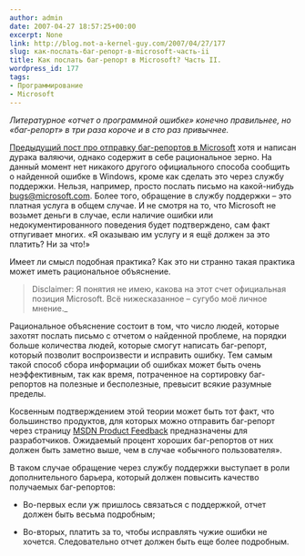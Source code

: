 ```yaml
---
author: admin
date: 2007-04-27 18:57:25+00:00
excerpt: None
link: http://blog.not-a-kernel-guy.com/2007/04/27/177
slug: как-послать-баг-репорт-в-microsoft-часть-ii
title: Как послать баг-репорт в Microsoft? Часть II.
wordpress_id: 177
tags:
- Программирование
- Microsoft
---
```


_Литературное «отчет о программной ошибке» конечно правильнее, но «баг-репорт» в три раза короче и в сто раз привычнее._

[Предыдущий пост про отправку баг-репортов в Microsoft](http://blog.not-a-kernel-guy.com/2007/04/25/176) хотя и написан дурака валяючи, однако содержит в себе рациональное зерно. На данный момент нет никакого другого официального способа сообщить о найденной ошибке в Windows, кроме как сделать это через службу поддержки. Нельзя, например, просто послать письмо на какой-нибудь bugs@microsoft.com. Более того, обращение в службу поддержки – это платная услуга в общем случае. И не смотря на то, что Microsoft не возьмет деньги в случае, если наличие ошибки или недокументированного поведения будет подтверждено, сам факт отпугивает многих. «Я оказываю им услугу и я ещё должен за это платить? Ни за что!» 

Имеет ли смысл подобная практика? Как это ни странно такая практика может иметь рациональное объяснение. 

> Disclaimer: Я понятия не имею, какова на этот счет официальная позиция Microsoft. Всё нижесказанное – сугубо моё личное мнение._ 

Рациональное объяснение состоит в том, что число людей, которые захотят послать письмо с отчетом о найденной проблеме, на порядки больше количества людей, которые смогут написать баг-репорт, который позволит воспроизвести и исправить ошибку. Тем самым такой способ сбора информации об ошибках может быть очень неэффективным, так как время, потраченное на сортировку баг-репортов на полезные и бесполезные, превысит всякие разумные пределы.

Косвенным подтверждением этой теории может быть тот факт, что большинство продуктов, для которых можно отправить баг-репорт через страницу [MSDN Product Feedback](http://connect.microsoft.com/Main/content/content.aspx?ContentID=2220) предназначены для разработчиков. Ожидаемый процент хороших баг-репортов от них должен быть заметно выше, чем в случае «обычного пользователя». 

В таком случае обращение через службу поддержки выступает в роли дополнительного барьера, который должен повысить качество получаемых баг-репортов: 

  * Во-первых если уж пришлось связаться с поддержкой, отчет должен быть весьма подробным;

  * Во-вторых, платить за то, чтобы исправлять чужие ошибки не хочется. Следовательно отчет должен быть еще более подробным.

